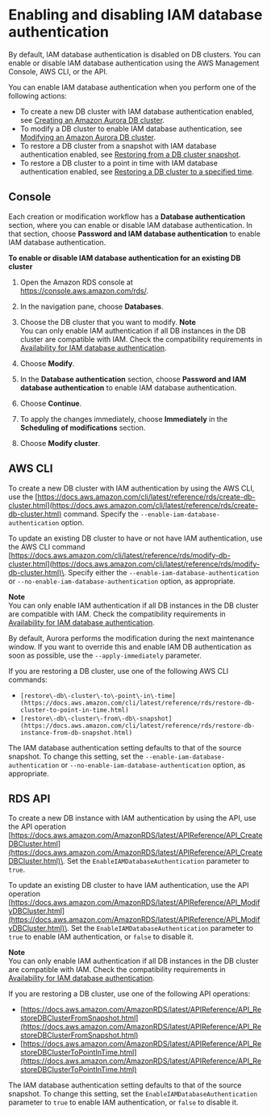 # Enabling and disabling IAM database authentication<a name="UsingWithRDS.IAMDBAuth.Enabling"></a>

By default, IAM database authentication is disabled on DB clusters\. You can enable or disable IAM database authentication using the AWS Management Console, AWS CLI, or the API\.

You can enable IAM database authentication when you perform one of the following actions:
+ To create a new DB cluster with IAM database authentication enabled, see [Creating an Amazon Aurora DB cluster](Aurora.CreateInstance.md)\.
+ To modify a DB cluster to enable IAM database authentication, see [Modifying an Amazon Aurora DB cluster](Aurora.Modifying.md)\.
+ To restore a DB cluster from a snapshot with IAM database authentication enabled, see [Restoring from a DB cluster snapshot](USER_RestoreFromSnapshot.md)\.
+ To restore a DB cluster to a point in time with IAM database authentication enabled, see [Restoring a DB cluster to a specified time](USER_PIT.md)\.

## Console<a name="UsingWithRDS.IAMDBAuth.Enabling.Console"></a>

Each creation or modification workflow has a **Database authentication** section, where you can enable or disable IAM database authentication\. In that section, choose **Password and IAM database authentication** to enable IAM database authentication\.

**To enable or disable IAM database authentication for an existing DB cluster**

1. Open the Amazon RDS console at [https://console\.aws\.amazon\.com/rds/](https://console.aws.amazon.com/rds/)\.

1. In the navigation pane, choose **Databases**\.

1. Choose the DB cluster that you want to modify\.
**Note**  
You can only enable IAM authentication if all DB instances in the DB cluster are compatible with IAM\. Check the compatibility requirements in [Availability for IAM database authentication](UsingWithRDS.IAMDBAuth.md#UsingWithRDS.IAMDBAuth.Availability)\. 

1. Choose **Modify**\.

1. In the **Database authentication** section, choose **Password and IAM database authentication** to enable IAM database authentication\.

1. Choose **Continue**\.

1. To apply the changes immediately, choose **Immediately** in the **Scheduling of modifications** section\.

1. Choose **Modify cluster**\.

## AWS CLI<a name="UsingWithRDS.IAMDBAuth.Enabling.CLI"></a>

To create a new DB cluster with IAM authentication by using the AWS CLI, use the [https://docs.aws.amazon.com/cli/latest/reference/rds/create-db-cluster.html](https://docs.aws.amazon.com/cli/latest/reference/rds/create-db-cluster.html) command\. Specify the `--enable-iam-database-authentication` option\.

To update an existing DB cluster to have or not have IAM authentication, use the AWS CLI command [https://docs.aws.amazon.com/cli/latest/reference/rds/modify-db-cluster.html](https://docs.aws.amazon.com/cli/latest/reference/rds/modify-db-cluster.html)\. Specify either the `--enable-iam-database-authentication` or `--no-enable-iam-database-authentication` option, as appropriate\.

**Note**  
You can only enable IAM authentication if all DB instances in the DB cluster are compatible with IAM\. Check the compatibility requirements in [Availability for IAM database authentication](UsingWithRDS.IAMDBAuth.md#UsingWithRDS.IAMDBAuth.Availability)\. 

By default, Aurora performs the modification during the next maintenance window\. If you want to override this and enable IAM DB authentication as soon as possible, use the `--apply-immediately` parameter\. 

If you are restoring a DB cluster, use one of the following AWS CLI commands:
+ `[restore\-db\-cluster\-to\-point\-in\-time](https://docs.aws.amazon.com/cli/latest/reference/rds/restore-db-cluster-to-point-in-time.html)`
+ `[restore\-db\-cluster\-from\-db\-snapshot](https://docs.aws.amazon.com/cli/latest/reference/rds/restore-db-instance-from-db-snapshot.html)`

The IAM database authentication setting defaults to that of the source snapshot\. To change this setting, set the `--enable-iam-database-authentication` or `--no-enable-iam-database-authentication` option, as appropriate\.

## RDS API<a name="UsingWithRDS.IAMDBAuth.Enabling.API"></a>

To create a new DB instance with IAM authentication by using the API, use the API operation [https://docs.aws.amazon.com/AmazonRDS/latest/APIReference/API_CreateDBCluster.html](https://docs.aws.amazon.com/AmazonRDS/latest/APIReference/API_CreateDBCluster.html)\. Set the `EnableIAMDatabaseAuthentication` parameter to `true`\.

To update an existing DB cluster to have IAM authentication, use the API operation [https://docs.aws.amazon.com/AmazonRDS/latest/APIReference/API_ModifyDBCluster.html](https://docs.aws.amazon.com/AmazonRDS/latest/APIReference/API_ModifyDBCluster.html)\. Set the `EnableIAMDatabaseAuthentication` parameter to `true` to enable IAM authentication, or `false` to disable it\.

**Note**  
You can only enable IAM authentication if all DB instances in the DB cluster are compatible with IAM\. Check the compatibility requirements in [Availability for IAM database authentication](UsingWithRDS.IAMDBAuth.md#UsingWithRDS.IAMDBAuth.Availability)\. 

If you are restoring a DB cluster, use one of the following API operations:
+ [https://docs.aws.amazon.com/AmazonRDS/latest/APIReference/API_RestoreDBClusterFromSnapshot.html](https://docs.aws.amazon.com/AmazonRDS/latest/APIReference/API_RestoreDBClusterFromSnapshot.html)
+ [https://docs.aws.amazon.com/AmazonRDS/latest/APIReference/API_RestoreDBClusterToPointInTime.html](https://docs.aws.amazon.com/AmazonRDS/latest/APIReference/API_RestoreDBClusterToPointInTime.html)

The IAM database authentication setting defaults to that of the source snapshot\. To change this setting, set the `EnableIAMDatabaseAuthentication` parameter to `true` to enable IAM authentication, or `false` to disable it\.